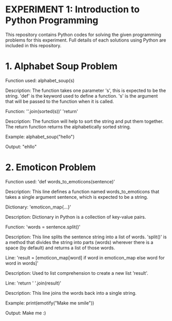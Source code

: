 # EXPERIMENT 1: Introduction to Python Programming 
This repository contains Python codes for solving the given programming problems for this experiment. Full details of each solutions using Python are included in this repository. 

# 1. Alphabet Soup Problem 
Function used: alphabet_soup(s)

Description: The function takes one parameter 's', this is expected to be the string. 'def' is the keyword used to define a function. 's' is the argument that will be passed to the function when it is called. 

Function: ''.join(sorted(s))' 'return' 

Description: The function will help to sort the string and put them together. The return function returns the alphabetically sorted string.

Example: alphabet_soup("hello")

Output: "ehllo"

# 2. Emoticon Problem 
Function used: 'def words_to_emoticons(sentence)'

Description: This line defines a function named words_to_emoticons that takes a single argument sentence, which is expected to be a string. 

Dictionary: 'emoticon_map{...}'

Description: Dictionary in Python is a collection of key-value pairs.

Function: 'words = sentence.split()'

Description: This line splits the sentence string into a list of words. 'split()' is a method that divides the string into parts (words) wherever there is a space (by default) and returns a list of those words.

Line: 'result = [emoticon_map[word] if word in emoticon_map else word for word in words]' 

Description: Used to list comprehension to create a new list 'result'.

Line: 'return ' '.join(result)'

Description: This line joins the words back into a single string.

Example: print(emotify("Make me smile"))

Output: Make me :)





